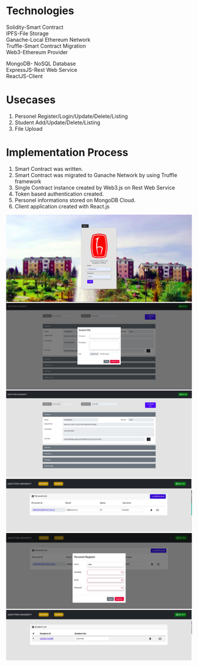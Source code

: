# Technologies
Solidity-Smart Contract <br/>
IPFS-File Storage <br/>
Ganache-Local Ethereum Network <br/>
Truffle-Smart Contract Migration <br/>
Web3-Ethereum Provider <br/>

MongoDB- NoSQL Database <br/>
ExpressJS-Rest Web Service <br/>
ReactJS-Client <br/>

# Usecases
1. Personel Register/Login/Update/Delete/Listing <br/> 
2. Student  Add/Update/Delete/Listing <br/> 
3. File Upload <br/> 

# Implementation Process
1. Smart Contract was written. <br/>
2. Smart Contract was migrated to Ganache Network by using Truffle framework <br/>
3. Single Contract instance created by Web3.js on Rest Web Service <br/>
4. Token based authentication created. <br/>
5. Personel informations stored on MongoDB Cloud. <br/>
6. Client application created with React.js <br/> 


<img src="images/1.jpeg" />
<img src="images/2.jpeg" />
<img src="images/3.jpeg" />
<img src="images/4.jpeg" />
<img src="images/5.jpeg" />
<img src="images/6.jpeg" />
